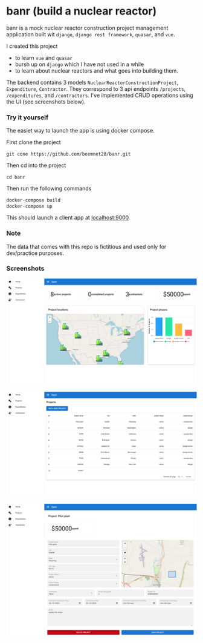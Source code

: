 # banr (build a nuclear reactor)

banr is a mock nuclear reactor construction project management application built wit `django`, `django rest framework`, `quasar`, and `vue`. 

I created this project 
- to learn `vue` and `quasar`
- bursh up on `django` which I have not used in a while
- to learn about nuclear reactors and what goes into building them. 

The backend contains 3 models `NuclearReactorConstructionProject`, `Expenditure`, `Contractor`. They correspond to 3 api endpoints `/projects`, `/expenditures`, and `/contractors`. I've implemented CRUD operations using the UI (see screenshots below).  

### Try it yourself
The easiet way to launch the app is using docker compose. 

First clone the project 
```
git cone https://github.com/beemnet20/banr.git
```

Then cd into the project 

```
cd banr
```

Then run the following commands

```
docker-compose build
docker-compose up
```

This should launch a client app at [localhost:9000](http://localhost:9000)

### Note
The data that comes with this repo is fictitious and used only for dev/practice purposes. 

### Screenshots
![homepage](screenshots/home.png)

![projects](screenshots/projects.png)

![project details](screenshots/project-details.png)





